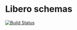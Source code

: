 Libero schemas
==============

[![Build Status](https://travis-ci.org/libero/schemas.svg?branch=master)](https://travis-ci.org/libero/schemas)
